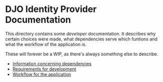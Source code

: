 # DJO Identity Provider Documentation

This directory contains some *developer* documentation. It describes why certain
choices were made, what dependencies serve which funtions and what the workflow
of the application is.

These will forever be a WIP, as there's always something else to describe.

- [Information concerning dependencies](dependencies.md)
- [Requirements for development](requirements.md)
- [Workflow for the application](workflow.md)
